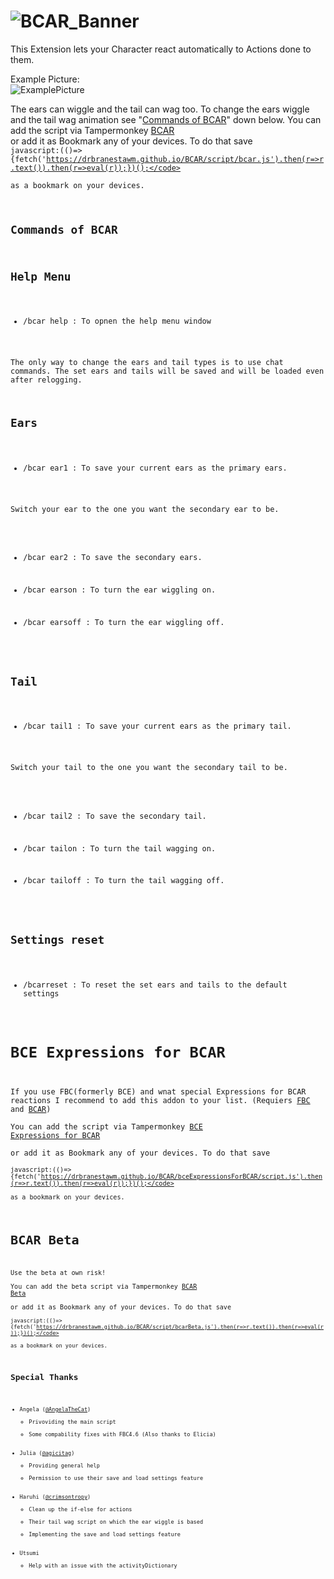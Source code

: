 ![BCAR_Banner](https://user-images.githubusercontent.com/115511728/199107170-b32c4f2b-9319-422a-8488-51d22fe98704.png)
===================  
This Extension lets your Character react automatically to Actions done to them.  

Example Picture:  
![ExamplePicture](https://user-images.githubusercontent.com/115511728/196439657-cfb098f1-093a-4b5d-8d6b-df0a755e1335.png)  

The ears can wiggle and the tail can wag too. To change the ears wiggle and the tail wag animation see "[Commands of BCAR](https://github.com/DrBranestawm/BCAR#commands-of-bcar)" down below. You can add the script via Tampermonkey [BCAR](https://github.com/DrBranestawm/BCAR/raw/main/script/bcarLoader.user.js)  
or add it as Bookmark any of your devices. To do that save  
<code>javascript:(()=>{fetch('https://drbranestawm.github.io/BCAR/script/bcar.js').then(r=>r.text()).then(r=>eval(r));})();</code>  
as a bookmark on your devices.


Commands of BCAR
----------------------
Help Menu
----
  - /bcar help : To opnen the help menu window

The only way to change the ears and tail types is to use chat commands. The set ears and tails will be saved and will be loaded even after relogging. 
  
Ears
----
  - /bcar ear1 : To save your current ears as the primary ears.

Switch your ear to the one you want the secondary ear to be.

  - /bcar ear2 : To save the secondary ears. 
  
  - /bcar earson : To turn the ear wiggling on.
  - /bcar earsoff : To turn the ear wiggling off.
  
  
Tail
----
  - /bcar tail1 : To save your current ears as the primary tail.

Switch your tail to the one you want the secondary tail to be.

  - /bcar tail2 : To save the secondary tail.  
  
  - /bcar tailon : To turn the tail wagging on.
  - /bcar tailoff : To turn the tail wagging off.
  
  
Settings reset
---
  - /bcarreset : To reset the set ears and tails to the default settings  


# BCE Expressions for BCAR 
If you use FBC(formerly BCE) and wnat special Expressions for BCAR reactions I recommend to add this addon to your list. (Requiers [FBC]() and [BCAR](https://github.com/DrBranestawm/BCAR#))  
You can add the script via Tampermonkey [BCE Expressions for BCAR](https://github.com/DrBranestawm/BCAR/raw/main/bceExpressionsForBCAR/scriptLoader.user.js)  
or add it as Bookmark any of your devices. To do that save  
<code>javascript:(()=>{fetch('https://drbranestawm.github.io/BCAR/bceExpressionsForBCAR/script.js').then(r=>r.text()).then(r=>eval(r));})();</code>  
as a bookmark on your devices.


# BCAR Beta
Use the beta at own risk!  
You can add the beta script via Tampermonkey [BCAR Beta](https://github.com/DrBranestawm/BCAR/raw/main/script/bcarBetaLoader.user.js)  
or add it as Bookmark any of your devices. To do that save  
<code>javascript:(()=>{fetch('https://drbranestawm.github.io/BCAR/script/bcarBeta.js').then(r=>r.text()).then(r=>eval(r));})();</code>  
as a bookmark on your devices.


Special Thanks
----------------

 - Angela ([@AngelaTheCat](https://github.com/AngelaTheCat/))
    - Privoviding the main script
    - Some compability fixes with FBC4.6 (Also thanks to Elicia)
 - Julia ([@agicitag](https://github.com/agicitag/))
    - Providing general help
    - Permission to use their save and load settings feature
 - Haruhi ([@crimsontropy](https://github.com/crimsontropy/))
    - Clean up the if-else for actions
    - Their tail wag script on which the ear wiggle is based
    - Implementing the save and load settings feature
 - Utsumi
    - Help with an issue with the activityDictionary
